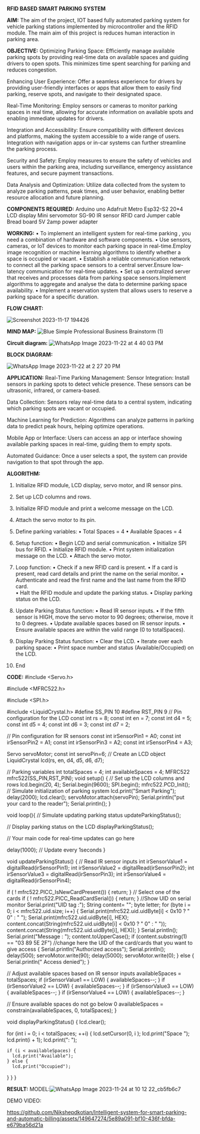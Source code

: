 **RFID BASED SMART PARKING SYSTEM**

**AIM:**
The aim of the project, IOT based fully automated parking system for vehicle parking stations implemented by microcontroller and the RFID module. The main aim of this project is reduces human interaction in parking area.

**OBJECTIVE:**
Optimizing Parking Space: Efficiently manage available parking spots by providing real-time data on available spaces and guiding drivers to open spots. This minimizes time spent searching for parking and reduces congestion.

Enhancing User Experience: Offer a seamless experience for drivers by providing user-friendly interfaces or apps that allow them to easily find parking, reserve spots, and navigate to their designated space.

Real-Time Monitoring: Employ sensors or cameras to monitor parking spaces in real time, allowing for accurate information on available spots and enabling immediate updates for drivers.

Integration and Accessibility: Ensure compatibility with different devices and platforms, making the system accessible to a wide range of users. Integration with navigation apps or in-car systems can further streamline the parking process.

Security and Safety: Employ measures to ensure the safety of vehicles and users within the parking area, including surveillance, emergency assistance features, and secure payment transactions.

Data Analysis and Optimization: Utilize data collected from the system to analyze parking patterns, peak times, and user behavior, enabling better resource allocation and future planning.

**COMPONENTS REQUIRED:**
Arduino uno
Adafruit Metro Esp32-S2
20*4 LCD display
Mini servomotor SG-90
IR sensor
RFID card
Jumper cable
Bread board
5V 2amp power adapter

**WORKING:**
•	To implement an intelligent system for real-time parking , you need a combination of hardware and software components.
•	Use sensors, cameras, or IoT devices to monitor each parking space in real-time.Employ image recognition or machine learning algorithms to identify whether a space is occupied or vacant.
•	Establish a reliable communication network to connect all the parking space sensors to a central server.Ensure low-latency communication for real-time updates.
•	Set up a centralized server that receives and processes data from parking space sensors.Implement algorithms to aggregate and analyse the data to determine parking space availability.
•	Implement a reservation system that allows users to reserve a parking space for a specific duration.


**FLOW CHART:**

![Screenshot 2023-11-17 194426](https://github.com/Shreedharagowda8266/Intelligent-system-for-smart-parking-and-automatic-billing/assets/109616711/5008e013-6a47-4264-a176-0e2be35747d3)

**MIND MAP:**
![Blue Simple Professional Business Brainstorm (1)](https://github.com/Shreedharagowda8266/Intelligent-system-for-smart-parking-and-automatic-billing/assets/109616711/49aa8d9b-3ad4-47bf-9852-526079dfc721)

**Circuit diagram:**
![WhatsApp Image 2023-11-22 at 4 40 03 PM](https://github.com/Shreedharagowda8266/Intelligent-system-for-smart-parking-and-automatic-billing/assets/119619029/94328aa2-ea1d-4ab1-a2e0-06584f22c34f)

**BLOCK DIAGRAM:**

![WhatsApp Image 2023-11-22 at 2 27 20 PM](https://github.com/Shreedharagowda8266/Intelligent-system-for-smart-parking-and-automatic-billing/assets/119619029/4b561668-1bc5-49d0-a314-6134d8bc414f)

**APPLICATION:**
Real-Time Parking Management:
Sensor Integration: Install sensors in parking spots to detect vehicle presence. These sensors can be ultrasonic, infrared, or camera-based.

Data Collection: Sensors relay real-time data to a central system, indicating which parking spots are vacant or occupied.

Machine Learning for Prediction: Algorithms can analyze patterns in parking data to predict peak hours, helping optimize operations.

Mobile App or Interface: Users can access an app or interface showing available parking spaces in real-time, guiding them to empty spots.

Automated Guidance: Once a user selects a spot, the system can provide navigation to that spot through the app.

**ALGORITHM:**
1. Initialize RFID module, LCD display, servo motor, and IR sensor pins.
2. Set up LCD columns and rows.
3. Initialize RFID module and print a welcome message on the LCD.
4. Attach the servo motor to its pin.

5. Define parking variables:
•	Total Spaces = 4
•	Available Spaces = 4

6. Setup function:
•	Begin LCD and serial communication.
•	Initialize SPI bus for RFID.
•	Initialize RFID module.
•	Print system initialization message on the LCD.
•	Attach the servo motor.

7. Loop function:
•	Check if a new RFID card is present.
•	If a card is present, read card details and print the name on the serial monitor.
•	Authenticate and read the first name and the last name from the RFID card.   
•	Halt the RFID module and update the parking status.
•	Display parking status on the LCD.

8. Update Parking Status function:
•	Read IR sensor inputs.
•	If the fifth sensor is HIGH, move the servo motor to 90 degrees; otherwise, move it to 0 degrees.
•	Update available spaces based on IR sensor inputs.
•	Ensure available spaces are within the valid range (0 to totalSpaces).

9. Display Parking Status function:
•	Clear the LCD.
•	Iterate over each parking space:
•	Print space number and status (Available/Occupied) on the LCD.

10. End

**CODE:**
#include <Servo.h>

#include <MFRC522.h>

#include <SPI.h>

#include <LiquidCrystal.h>
#define SS_PIN 10
#define RST_PIN 9
// Pin configuration for the LCD
const int rs = 8;
const int en = 7;
const int d4 = 5;
const int d5 = 4;
const int d6 = 3;
const int d7 = 2;

// Pin configuration for IR sensors
const int irSensorPin1 = A0;
const int irSensorPin2 = A1;
const int irSensorPin3 = A2;
const int irSensorPin4 = A3;

Servo servoMotor;
const int servoPin=6;
// Create an LCD object
LiquidCrystal lcd(rs, en, d4, d5, d6, d7);

// Parking variables
int totalSpaces = 4;
int availableSpaces = 4;
MFRC522 mfrc522(SS_PIN,RST_PIN);
void setup() {
  // Set up the LCD columns and rows
  lcd.begin(20, 4);
  Serial.begin(9600);
SPI.begin();
mfrc522.PCD_Init();
  // Simulate initialization of parking system
  lcd.print("Smart Parking");
  delay(2000);
  lcd.clear();
  servoMotor.attach(servoPin);
  Serial.println("put your card to the reader");
  Serial.println();
}

void loop(){
 // Simulate updating parking status
updateParkingStatus();

  // Display parking status on the LCD
  displayParkingStatus();

  // Your main code for real-time updates can go here

  delay(1000);  // Update every 1seconds
}

void updateParkingStatus() {
  // Read IR sensor inputs
  int irSensorValue1 = digitalRead(irSensorPin1);
  int irSensorValue2 = digitalRead(irSensorPin2);
  int irSensorValue3 = digitalRead(irSensorPin3);
  int irSensorValue4 = digitalRead(irSensorPin4);

if ( ! mfrc522.PICC_IsNewCardPresent()) 
  {
    return;
  }
  // Select one of the cards
  if ( ! mfrc522.PICC_ReadCardSerial()) 
  {
    return;
  }
  //Show UID on serial monitor
  Serial.print("UID tag :");
  String content= "";
  byte letter;
  for (byte i = 0; i < mfrc522.uid.size; i++) 
  {
     Serial.print(mfrc522.uid.uidByte[i] < 0x10 ? " 0" : " ");
     Serial.print(mfrc522.uid.uidByte[i], HEX);
     content.concat(String(mfrc522.uid.uidByte[i] < 0x10 ? " 0" : " "));
     content.concat(String(mfrc522.uid.uidByte[i], HEX));
  }
  Serial.println();
  Serial.print("Message : ");
  content.toUpperCase();
  if (content.substring(1) == "03 89 5E 2F") //change here the UID of the card/cards that you want to give access
  {
    Serial.println("Authorized access");
    Serial.println();
delay(500);
servoMotor.write(90);
delay(5000);
servoMotor.write(0);
  }
  else   {
    Serial.println(" Access denied");
  }

 // Adjust available spaces based on IR sensor inputs
  availableSpaces = totalSpaces;
  if (irSensorValue1 == LOW) {
    availableSpaces--;
  }
  if (irSensorValue2 == LOW) {
    availableSpaces--;
  }
  if (irSensorValue3 == LOW) {
    availableSpaces--;
  }
  if (irSensorValue4 == LOW) {
    availableSpaces--;
  }

  // Ensure available spaces do not go below 0
  availableSpaces = constrain(availableSpaces, 0, totalSpaces);
}

void displayParkingStatus() {
  lcd.clear();

  for (int i = 0; i < totalSpaces; ++i) {
    lcd.setCursor(0, i );
    lcd.print("Space ");
    lcd.print(i + 1);
    lcd.print(": ");

    if (i < availableSpaces) {
      lcd.print("Available");
    } else {
      lcd.print("Occupied");
}
}
}

**RESULT:**
MODEL:![WhatsApp Image 2023-11-24 at 10 12 22_cb5fb6c7](https://github.com/Nikshepdkotian/Intelligent-system-for-smart-parking-and-automatic-billing/assets/149647274/1c53b9a7-c080-4112-9fd3-bf7dee91d124)

DEMO VIDEO:

https://github.com/Nikshepdkotian/Intelligent-system-for-smart-parking-and-automatic-billing/assets/149647274/5e89a091-bf10-436f-bfda-e679ba56d21a










